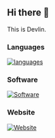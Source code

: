 ## Hi there 👋

This is Devlin.

### Languages

[![languages](https://skillicons.dev/icons?i=js,html,css,js,python,c,cpp,latex,py,java,linux,django,mysql,md)](https://skillicons.dev)

### Software

[![Software](https://skillicons.dev/icons?i=clion,idea,vscode,pycharm,ps,ae,pr)](https://skillicons.dev)

### Website

[![Website](https://skillicons.dev/icons?i=stackoverflow,git)](https://skillicons.dev)

